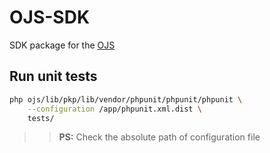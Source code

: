 # OJS-SDK

SDK package for the [OJS](https://pkp.sfu.ca/ojs/)

## Run unit tests

```bash
php ojs/lib/pkp/lib/vendor/phpunit/phpunit/phpunit \
    --configuration /app/phpunit.xml.dist \
    tests/
```

>> **PS:** Check the absolute path of configuration file